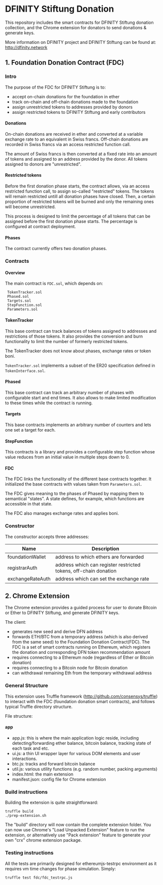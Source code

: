# DFINITY Stiftung Donation

This repository includes the smart contracts for DFINITY Stiftung donation collection, and the Chrome extension for donators to send donations & generate keys.

More information on DFINITY project and DFINITY Stiftung can be found at: http://dfinity.network

## 1. Foundation Donation Contract (FDC)

### Intro 

The purpose of the FDC for DFINITY Stiftung is to:
 - accept on-chain donations for the foundation in ether
 - track on-chain and off-chain donations made to the foundation
 - assign unrestricted tokens to addresses provided by donors
 - assign restricted tokens to DFINITY Stiftung and early contributors

#### Donations

On-chain donations are received in ether and converted at a variable exchange rate to an equivalent in Swiss francs.
Off-chain donations are recorded in Swiss francs via an access restricted function call.

The amount of Swiss francs is then converted at a fixed rate into an amount of tokens and assigned to an address provided by the donor. All tokens assigned to donors are "unrestricted".

#### Restricted tokens

Before the first donation phase starts, the contract allows, via an access restricted function call, to assign so-called "restricted" tokens. The tokens will remain restricted untill all donation phases have closed. Then, a certain proportion of restricted tokens will be burned and only the remaining ones will become unrestricted.

This process is designed to limit the percentage of all tokens that can be assigned before the first donation phase starts. The percentage is configured at contract deployment.

#### Phases

The contract currently offers two donation phases. 

### Contracts 

#### Overview

The main contract is `FDC.sol`, which depends on:
```
 TokenTracker.sol
 Phased.sol
 Targets.sol
 StepFunction.sol
 Parameters.sol
```

#### TokenTracker

This base contract can track balances of tokens assigned to addresses and restrictions of those tokens.
It also provides the conversion and burn functionality to limit the number of formerly restricted tokens.

The TokenTracker does not know about phases, exchange rates or token boni.

`TokenTracker.sol` implements a subset of the ER20 specification defined in `TokenInterface.sol`.

#### Phased

This base contract can track an arbitrary number of phases with configurable start and end times.
It also allows to make limited modification to these times while the contract is running.

#### Targets

This base contracts implements an arbitrary number of counters and lets one set a target for each.

#### StepFunction

This contracts is a library and provides a configurable step function whose value reduces from an initial value in multiple steps down to 0.

#### FDC

The FDC links the functionality of the different base contracts together. 
It initialized the base contracts with values taken from `Parameters.sol`.

The FDC gives meaning to the phases of Phased by mapping them to semantical "states". 
A state defines, for example, which functions are accessible in that state.

The FDC also manages exchange rates and applies boni.

### Constructor

The constructor accepts three addresses:

| Name             | Description                                                      |
| ---------------- | ---------------------------------------------------------------- |
| foundationWallet | address to which ethers are forwarded                            |
| registrarAuth    | address which can register restricted tokens, off-chain donation |
| exchangeRateAuth | address which can set the exchange rate                          |




## 2. Chrome Extension

The Chrome extension provides a guided process for user to donate Bitcoin or
Ether to DFINITY Stiftung, and generate DFINITY keys.

The client:
   - generates new seed and derive DFN address
   - forwards ETH/BTC from a temporary address (which is also derived from the same
      seed) to the Foundation Donation Contract(FDC). The FDC is a set of smart
      contracts running on Ethereum, which registers the donation and
      corresponding DFN token recommendation amount
   - requires connecting to a Ethereum node (regardless of Ether or Bitcoin donation)
   - requires connecting to a Bitcoin node for Bitcoin donation
   - can withdrawal remaining Eth from the temporary withdrawal address

### General Structure
This extension uses Truffle framework (http://github.com/consensys/truffle) to interact with the FDC (foundation donation smart contracts), and follows typical Truffle directory structure.

File structure: 
#### app
 - app.js: this is where the main application logic reside, including detecting/forwarding ether balance, bitcoin balance, tracking state of each task and etc.
 - ui.js: a thin UI wrapper layer for various DOM elements and user interactions.
 - btc.js: tracks and forward bitcoin balance
 - util.js: various utility functions (e.g. random number, packing arguments)
 - index.html: the main extension
 - manifest.json: config file for Chrome extension


### Build instructions
Building the extension is quite straightforward:

    truffle build
    ./prep-extension.sh

The "build" directory will now contain the complete extension folder. You can now use Chrome's "Load Unpacked Extension" feature to run the extension, or alternatively use "Pack extension" feature to generate your own "crx" chrome extension package.

### Testing instructions
All the tests are primarily designed for ethereumjs-testrpc environment as it requires vm time changes for phase simulation.
Simply: 

    truffle test fdc/fdc_testrpc.js
    
